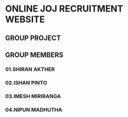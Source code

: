 # ONLINE JOJ RECRUITMENT WEBSITE

## GROUP PROJECT

## GROUP MEMBERS
### 01.SHIRAN AKTHER
### 02.ISHAN PINTO
### 03.IMESH MIRIRANGA
### 04.NIPUN MADHUTHA
